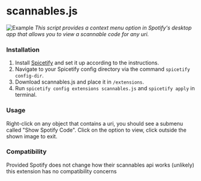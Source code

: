 # scannables.js

![Example](example.png)
*This script provides a context menu option in Spotify's desktop app that allows you to view a scannable code for any uri.*

### Installation
1. Install [Spicetify](https://spicetify.app) and set it up according to the instructions.
2. Navigate to your Spicetify config directory via the command `spicetify config-dir`.
3. Download scannables.js and place it in `/extensions`.
4. Run `spicetify config extensions scannables.js` and `spicetify apply` in terminal.

### Usage
Right-click on any object that contains a uri, you should see a submenu called "Show Spotify Code".
Click on the option to view, click outside the shown image to exit.

### Compatibility
Provided Spotify does not change how their scannables api works (unlikely) this extension has no compatibility concerns